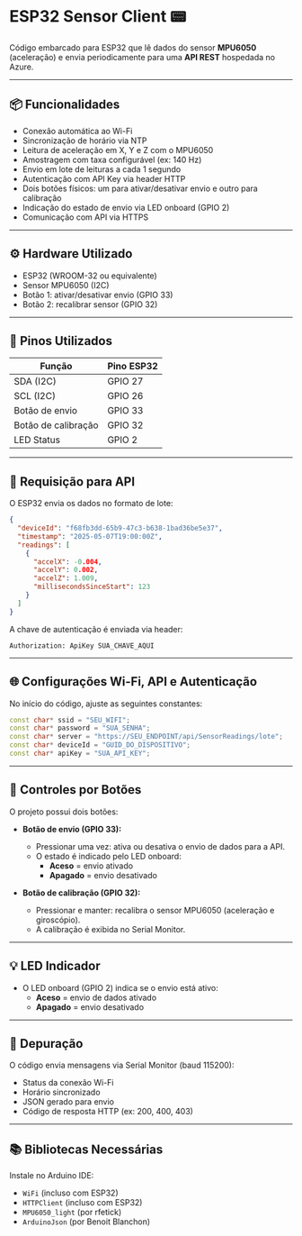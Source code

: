 # ESP32 Sensor Client 📟

Código embarcado para ESP32 que lê dados do sensor **MPU6050** (aceleração) e envia periodicamente para uma **API REST** hospedada no Azure.

---

## 📦 Funcionalidades

- Conexão automática ao Wi-Fi
- Sincronização de horário via NTP
- Leitura de aceleração em X, Y e Z com o MPU6050
- Amostragem com taxa configurável (ex: 140 Hz)
- Envio em lote de leituras a cada 1 segundo
- Autenticação com API Key via header HTTP
- Dois botões físicos: um para ativar/desativar envio e outro para calibração
- Indicação do estado de envio via LED onboard (GPIO 2)
- Comunicação com API via HTTPS

---

## ⚙️ Hardware Utilizado

- ESP32 (WROOM-32 ou equivalente)
- Sensor MPU6050 (I2C)
- Botão 1: ativar/desativar envio (GPIO 33)
- Botão 2: recalibrar sensor (GPIO 32)

---

## 🔌 Pinos Utilizados

| Função              | Pino ESP32 |
|---------------------|------------|
| SDA (I2C)           | GPIO 27    |
| SCL (I2C)           | GPIO 26    |
| Botão de envio      | GPIO 33    |
| Botão de calibração | GPIO 32    |
| LED Status          | GPIO 2     |

---

## 📡 Requisição para API

O ESP32 envia os dados no formato de lote:

```json
{
  "deviceId": "f68fb3dd-65b9-47c3-b638-1bad36be5e37",
  "timestamp": "2025-05-07T19:00:00Z",
  "readings": [
    {
      "accelX": -0.004,
      "accelY": 0.002,
      "accelZ": 1.009,
      "millisecondsSinceStart": 123
    }
  ]
}
```

A chave de autenticação é enviada via header:

```
Authorization: ApiKey SUA_CHAVE_AQUI
```

---

## 🌐 Configurações Wi-Fi, API e Autenticação

No início do código, ajuste as seguintes constantes:

```cpp
const char* ssid = "SEU_WIFI";
const char* password = "SUA_SENHA";
const char* server = "https://SEU_ENDPOINT/api/SensorReadings/lote";
const char* deviceId = "GUID_DO_DISPOSITIVO";
const char* apiKey = "SUA_API_KEY";
```

---

## 🔘 Controles por Botões

O projeto possui dois botões:

- **Botão de envio (GPIO 33):**
  - Pressionar uma vez: ativa ou desativa o envio de dados para a API.
  - O estado é indicado pelo LED onboard:
    - **Aceso** = envio ativado
    - **Apagado** = envio desativado

- **Botão de calibração (GPIO 32):**
  - Pressionar e manter: recalibra o sensor MPU6050 (aceleração e giroscópio).
  - A calibração é exibida no Serial Monitor.

---

## 💡 LED Indicador

- O LED onboard (GPIO 2) indica se o envio está ativo:
  - **Aceso** = envio de dados ativado
  - **Apagado** = envio desativado

---

## 🧪 Depuração

O código envia mensagens via Serial Monitor (baud 115200):

- Status da conexão Wi-Fi
- Horário sincronizado
- JSON gerado para envio
- Código de resposta HTTP (ex: 200, 400, 403)

---

## 📚 Bibliotecas Necessárias

Instale no Arduino IDE:

- `WiFi` (incluso com ESP32)
- `HTTPClient` (incluso com ESP32)
- `MPU6050_light` (por rfetick)
- `ArduinoJson` (por Benoit Blanchon)
